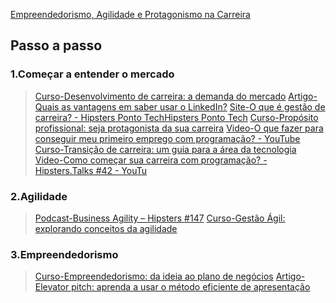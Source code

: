 [Empreendedorismo, Agilidade e Protagonismo na Carreira](https://cursos.alura.com.br/formacao-empreendedorismo-e-agilidade-grupo7-one)

## Passo a passo

### 1.Começar a entender o mercado
> [Curso-Desenvolvimento de carreira: a demanda do mercado](https://cursos.alura.com.br/course/desenvolvimento-de-carreira-a-demanda-do-mercado)
> [Artigo-Quais as vantagens em saber usar o LinkedIn?](https://www.alura.com.br/artigos/quais-as-vantagens-em-saber-usar-o-linkedin)
> [Site-O que é gestão de carreira? - Hipsters Ponto TechHipsters Ponto Tech](https://www.hipsters.tech/o-que-e-gestao-de-carreira/)
> [Curso-Propósito profissional: seja protagonista da sua carreira](https://cursos.alura.com.br/course/proposito-profissional-protagonista-carreira)
> [Video-O que fazer para conseguir meu primeiro emprego com programação? - YouTube](https://youtu.be/wkJvfkN6BIs)
> [Curso-Transição de carreira: um guia para a área da tecnologia](https://cursos.alura.com.br/course/transicao-carreira-tecnologia-guia-basico)
> [Video-Como começar sua carreira com programação? - Hipsters.Talks #42 - YouTu](https://youtu.be/H2o_46RVF88)

### 2.Agilidade
> [Podcast-Business Agility – Hipsters #147](https://cursos.alura.com.br/extra/hipsterstech/business-agility-hipsters-147-a432)
> [Curso-Gestão Ágil: explorando conceitos da agilidade](https://cursos.alura.com.br/course/gestao-agil-conceitos-agilidade)


### 3.Empreendedorismo
> [Curso-Empreendedorismo: da ideia ao plano de negócios](https://cursos.alura.com.br/course/empreendedorismo)
> [Artigo-Elevator pitch: aprenda a usar o método eficiente de apresentação](https://www.alura.com.br/artigos/pitch-elevator-exemplos)

